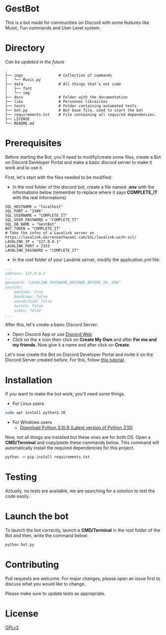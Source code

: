 # GestBot

This is a bot made for communities on Discord with some features like Music, Fun commands and User Level system.

# Directory

*Can be updated in the future*

```
.
├── cogs                # Collection of commands
│   └── Music.py
├── data                # All things that's not code
│   ├── font
│   └── img
├── docs                # Folder with the documentation
├── libs                # Personnal librairies
├── tests               # Folder containing automated tests
├── bot.py              # Bot base file, used to start the bot
├── requirements.txt    # File containing all required dependencies.
├── LICENSE
└── README.md
```
# Prerequisites

Before starting the Bot, you'll need to modify/create some files, create a Bot on Discord Developer Portal and make a basic discord server to make it work and to use it.

First, let's start with the files needed to be modified:
- In the root folder of the discord bot, create a file named **.env** with the informations below (remember to replace where it says **COMPLETE_IT** with the real informations)
``` Env
SQL_HOSTNAME = "localhost"
SQL_PORT = "3306"
SQL_USERNAME = "COMPLETE_IT"
SQL_USER_PASSWORD = "COMPLETE_IT"
SQL_DB_NAME = "GestBot"
BOT_TOKEN = "COMPLETE_IT"
# Take the infos of a Lavalink server on https://lavalink.darrennathanael.com/SSL/lavalink-with-ssl/
LAVALINK_IP = "127.0.0.1"
LAVALINK_PORT = 2333
LAVALINK_PASSWORD = "COMPLETE_IT"
```
- In the root folder of your Lavalink server, modify the application.yml file:
``` yml
...
address: 127.0.0.1
...
password: "LAVALINK_PASSWORD_DEFINED_BEFORE_IN_.ENV"
sources:
    youtube: true
    bandcamp: false
    soundcloud: false
    twitch: false
    vimeo: false
...
```

After this, let's create a basic Discord Server:
- Open Discord App or use [Discord Web](https://discord.com/app)
- Click on the **+** icon then click on **Create My Own** and after **For me and my friends**. Now give it a name and after click on **Create**.

Let's now create the Bot on Discord Developer Portal and invite it on the Discord Server created before. For this, follow [this tutorial](https://docs.pycord.dev/en/stable/discord.html).

# Installation

If you want to make the bot work, you'll need some things.

- For Linux users
``` bash
sudo apt install python3.10
```

- For Windows users
    - [Download Python 3.10.9 (Latest version of Python 3.10)](https://www.python.org/ftp/python/3.10.9/python-3.10.9-amd64.exe)

Now, not all things are installed but these ones are for both OS. Open a **CMD/Terminal** and copy/paste these commands below. This command will automatically install the required dependencies for this project.
```bash
python -m pip install requirements.txt
```

# Testing

Actually, no tests are available, we are searching for a solution to test the code easily.

# Launch the bot

To launch the bot correctly, launch a **CMD/Terminal** in the root folder of the Bot and then, write the command below:
``` bash
python bot.py
```

# Contributing

Pull requests are welcome. For major changes, please open an issue first
to discuss what you would like to change.

Please make sure to update tests as appropriate.

# License

[GPLv3](https://github.com/PROJPOO-GestBot/GestBot/blob/main/LICENSE)